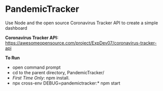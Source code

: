 # PandemicTracker
Use Node and the open source Coronavirus Tracker API to create a simple dashboard

**Coronavirus Tracker API:**
https://awesomeopensource.com/project/ExpDev07/coronavirus-tracker-api

**To Run**
* open command prompt
* cd to the parent directory, PandemicTracker/
* *First Time Only*: npm install.
* npx cross-env DEBUG=pandemictracker:* npm start